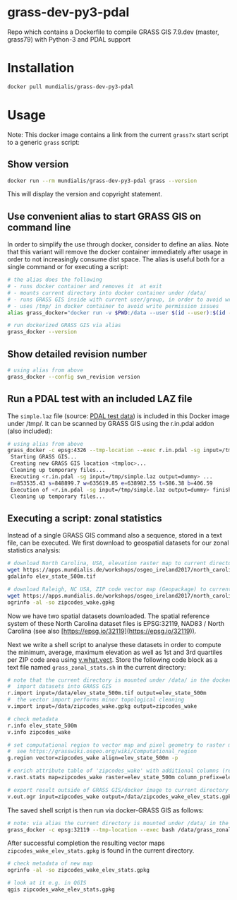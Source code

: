 # grass-dev-py3-pdal
Repo which contains a Dockerfile to compile GRASS GIS 7.9.dev (master, grass79) with Python-3 and PDAL support

# Installation

```bash
docker pull mundialis/grass-dev-py3-pdal
```

# Usage

Note: This docker image contains a link from the current `grass7x` start script to a generic `grass` script:

## Show version

```bash
docker run --rm mundialis/grass-dev-py3-pdal grass --version
```

This will display the version and copyright statement.

## Use convenient alias to start GRASS GIS on command line

In order to simplify the use through docker, consider to define an alias.
Note that this variant will remove the docker container immediately after usage
in order to not increasingly consume dist space.
The alias is useful both for a single command or for executing a script:

```bash
# the alias does the following
# - runs docker container and removes it  at exit
# - mounts current directory into docker container under /data/
# - runs GRASS GIS inside with current user/group, in order to avoid writing out data as root user
# - uses /tmp/ in docker container to avoid write permission issues
alias grass_docker="docker run -v $PWD:/data --user $(id --user):$(id --group) -e "HOME=/tmp/" --rm mundialis/grass-dev-py3-pdal grass"

# run dockerized GRASS GIS via alias
grass_docker --version
```

## Show detailed revision number

```bash
# using alias from above
grass_docker --config svn_revision version
```

## Run a PDAL test with an included LAZ file

The `simple.laz` file (source: [PDAL test data](https://github.com/PDAL/PDAL/tree/master/test/data/laz))
is included in this Docker image under /tmp/. It can be scanned by GRASS GIS using the r.in.pdal addon (also included):

```bash
# using alias from above
grass_docker -c epsg:4326 --tmp-location --exec r.in.pdal -sg input=/tmp/simple.laz output=dummy
 Starting GRASS GIS...
 Creating new GRASS GIS location <tmploc>...
 Cleaning up temporary files...
 Executing <r.in.pdal -sg input=/tmp/simple.laz output=dummy> ...
 n=853535.43 s=848899.7 w=635619.85 e=638982.55 t=586.38 b=406.59
 Execution of <r.in.pdal -sg input=/tmp/simple.laz output=dummy> finished.
 Cleaning up temporary files...
```

## Executing a script: zonal statistics

Instead of a single GRASS GIS command also a sequence, stored in a text file, can be executed.
We first download to geospatial datasets for our zonal statistics analysis:

```bash
# download North Carolina, USA, elevation raster map to current directory
wget https://apps.mundialis.de/workshops/osgeo_ireland2017/north_carolina/elev_state_500m.tif
gdalinfo elev_state_500m.tif

# download Raleigh, NC USA, ZIP code vector map (Geopackage) to current directory
wget https://apps.mundialis.de/workshops/osgeo_ireland2017/north_carolina/zipcodes_wake.gpkg
ogrinfo -al -so zipcodes_wake.gpkg
```

Now we have two spatial datasets downloaded. The spatial reference system of these
North Carolina dataset files is EPSG:32119, NAD83 / North Carolina (see also
[https://epsg.io/32119](https://epsg.io/32119)).

Next we write a shell script to analyse these datasets in order to compute the minimum, average,
maximum elevation as well as 1st and 3rd quartiles per ZIP code area using
[v.what.vect](https://grass.osgeo.org/grass79/manuals/v.what.vect.html). Store the following
code block as a text file named `grass_zonal_stats.sh` in the current directory:

```bash
# note that the current directory is mounted under /data/ in the docker container
#  import datasets into GRASS GIS
r.import input=/data/elev_state_500m.tif output=elev_state_500m
#  the vector import performs minor topological cleaning
v.import input=/data/zipcodes_wake.gpkg output=zipcodes_wake

# check metadata
r.info elev_state_500m
v.info zipcodes_wake

# set computational region to vector map and pixel geometry to raster map
#  see https://grasswiki.osgeo.org/wiki/Computational_region
g.region vector=zipcodes_wake align=elev_state_500m -p

# enrich attribute table of 'zipcodes_wake' with additional columns (results of zonal statistics)
v.rast.stats map=zipcodes_wake raster=elev_state_500m column_prefix=elev method=minimum,maximum,average,first_quartile,third_quartile

# export result outside of GRASS GIS/docker image to current directory
v.out.ogr input=zipcodes_wake output=/data/zipcodes_wake_elev_stats.gpkg
```

The saved shell script is then run via docker-GRASS GIS as follows:

```bash
# note: via alias the current directory is mounted under /data/ in the docker container
grass_docker -c epsg:32119 --tmp-location --exec bash /data/grass_zonal_stats.sh
```

After successful completion the resulting vector maps `zipcodes_wake_elev_stats.gpkg` is found
in the current directory.

```bash
# check metadata of new map
ogrinfo -al -so zipcodes_wake_elev_stats.gpkg

# look at it e.g. in QGIS
qgis zipcodes_wake_elev_stats.gpkg
```
